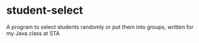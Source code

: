 # student-select
 A program to select students randomly or put them into groups, written for my Java class at STA
